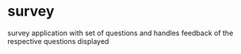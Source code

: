 # survey
survey application with set of questions and handles feedback of the respective questions displayed
